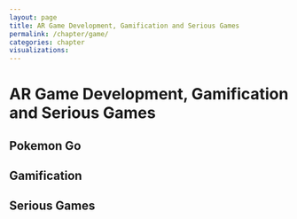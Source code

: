 ```yaml
---
layout: page
title: AR Game Development, Gamification and Serious Games
permalink: /chapter/game/
categories: chapter
visualizations:
---
```


# AR Game Development, Gamification and Serious Games

## Pokemon Go

## Gamification

## Serious Games
